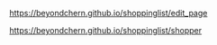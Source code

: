 
https://beyondchern.github.io/shoppinglist/edit_page

https://beyondchern.github.io/shoppinglist/shopper
